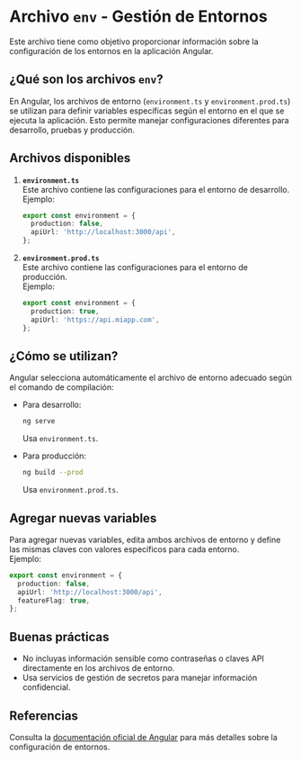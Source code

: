 # Archivo `env` - Gestión de Entornos

Este archivo tiene como objetivo proporcionar información sobre la configuración de los entornos en la aplicación Angular.

## ¿Qué son los archivos `env`?

En Angular, los archivos de entorno (`environment.ts` y `environment.prod.ts`) se utilizan para definir variables específicas según el entorno en el que se ejecuta la aplicación. Esto permite manejar configuraciones diferentes para desarrollo, pruebas y producción.

## Archivos disponibles

1. **`environment.ts`**  
    Este archivo contiene las configuraciones para el entorno de desarrollo.  
    Ejemplo:
    ```typescript
    export const environment = {
      production: false,
      apiUrl: 'http://localhost:3000/api',
    };
    ```

2. **`environment.prod.ts`**  
    Este archivo contiene las configuraciones para el entorno de producción.  
    Ejemplo:
    ```typescript
    export const environment = {
      production: true,
      apiUrl: 'https://api.miapp.com',
    };
    ```

## ¿Cómo se utilizan?

Angular selecciona automáticamente el archivo de entorno adecuado según el comando de compilación:

- Para desarrollo:  
  ```bash
  ng serve
  ```
  Usa `environment.ts`.

- Para producción:  
  ```bash
  ng build --prod
  ```
  Usa `environment.prod.ts`.

## Agregar nuevas variables

Para agregar nuevas variables, edita ambos archivos de entorno y define las mismas claves con valores específicos para cada entorno.  
Ejemplo:
```typescript
export const environment = {
  production: false,
  apiUrl: 'http://localhost:3000/api',
  featureFlag: true,
};
```

## Buenas prácticas

- No incluyas información sensible como contraseñas o claves API directamente en los archivos de entorno.
- Usa servicios de gestión de secretos para manejar información confidencial.

## Referencias

Consulta la [documentación oficial de Angular](https://angular.io/guide/build) para más detalles sobre la configuración de entornos.